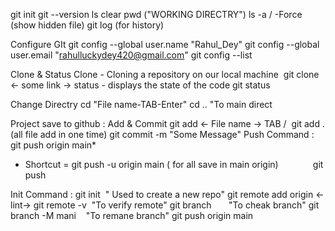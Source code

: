 git init
git --version
ls
clear
pwd ("WORKING DIRECTRY")
ls -a / -Force (show hidden file)
git log (for history)


Configure GIt
git config --global user.name "Rahul_Dey"
git config --global user.email "rahulluckydey420@gmail.com"
git config --list

Clone & Status
Clone - Cloning a repository on our local machine 
git clone <- some link ->
status - displays the state of the code
git status

Change Directry
cd "File name-TAB-Enter"
cd .. "To main direct


Project save to github :
Add & Commit
git add <- File name -> TAB /  git add . (all file add in one time)
git commit -m "Some Message"
Push Command :
git push origin main*
* Shortcut = git push -u origin main ( for all save in main origin)
             git push

Init Command :
git init  " Used to create a new repo"
git remote add origin <-lint->
git remote -v  "To verify remote"
git branch       "To cheak branch"
git branch -M mani    "To remane branch"
git push origin main

